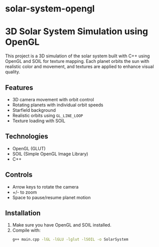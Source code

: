 # solar-system-opengl
# 3D Solar System Simulation using OpenGL

This project is a 3D simulation of the solar system built with C++ using OpenGL and SOIL for texture mapping. Each planet orbits the sun with realistic color and movement, and textures are applied to enhance visual quality.

## Features
- 3D camera movement with orbit control
- Rotating planets with individual orbit speeds
- Starfield background
- Realistic orbits using `GL_LINE_LOOP`
- Texture loading with SOIL

## Technologies
- OpenGL (GLUT)
- SOIL (Simple OpenGL Image Library)
- C++

## Controls
- Arrow keys to rotate the camera
- +/- to zoom
- Space to pause/resume planet motion

## Installation
1. Make sure you have OpenGL and SOIL installed.
2. Compile with:
   ```bash
   g++ main.cpp -lGL -lGLU -lglut -lSOIL -o SolarSystem

